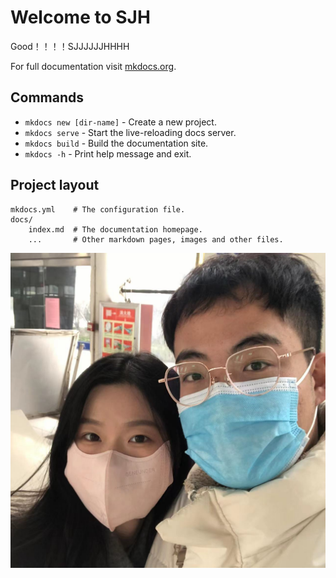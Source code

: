 # Welcome to SJH 

Good！！！！SJJJJJJHHHH

For full documentation visit [mkdocs.org](https://www.mkdocs.org).

## Commands

* `mkdocs new [dir-name]` - Create a new project.
* `mkdocs serve` - Start the live-reloading docs server.
* `mkdocs build` - Build the documentation site.
* `mkdocs -h` - Print help message and exit.

## Project layout

    mkdocs.yml    # The configuration file.
    docs/
        index.md  # The documentation homepage.
        ...       # Other markdown pages, images and other files.
![pthoto test](./upload/1.jpg) 